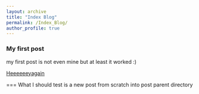 ```yaml
---
layout: archive
title: "Index Blog"
permalink: /Index_Blog/
author_profile: true
---
```

### My first post

my first post is not even mine but at least it worked :) 

[Heeeeeeyagain](../_posts/2014-08-14-blog-post-3.md)

===
What I should test is a new post from scratch into post parent directory
